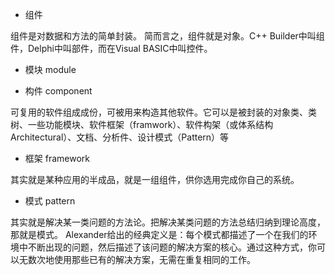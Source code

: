 

* 组件

组件是对数据和方法的简单封装。
简而言之，组件就是对象。C++ Builder中叫组件，Delphi中叫部件，而在Visual BASIC中叫控件。

* 模块 module

* 构件 component

可复用的软件组成成份，可被用来构造其他软件。它可以是被封装的对象类、类树、一些功能模块、软件框架（framwork）、软件构架（或体系结构Architectural）、文档、分析件、设计模式（Pattern）等

* 框架 framework

其实就是某种应用的半成品，就是一组组件，供你选用完成你自己的系统。

* 模式 pattern

其实就是解决某一类问题的方法论。把解决某类问题的方法总结归纳到理论高度，那就是模式。
Alexander给出的经典定义是：每个模式都描述了一个在我们的环境中不断出现的问题，然后描述了该问题的解决方案的核心。通过这种方式，你可以无数次地使用那些已有的解决方案，无需在重复相同的工作。


